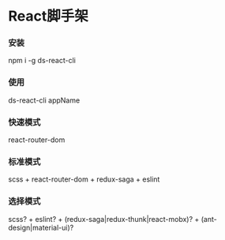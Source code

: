 # React脚手架

### 安装

npm i -g ds-react-cli

### 使用

ds-react-cli appName

### 快速模式

react-router-dom

### 标准模式

scss + react-router-dom + redux-saga + eslint

### 选择模式

scss? + eslint? + (redux-saga|redux-thunk|react-mobx)? + (ant-design|material-ui)?
